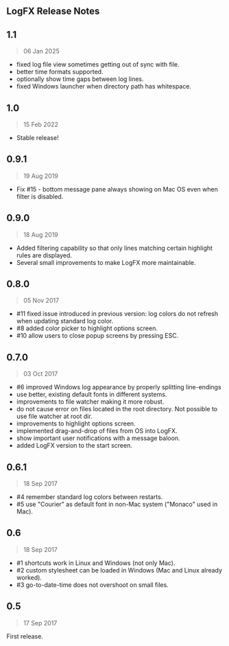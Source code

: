 ## LogFX Release Notes

## 1.1

> 06 Jan 2025

* fixed log file view sometimes getting out of sync with file.
* better time formats supported.
* optionally show time gaps between log lines.
* fixed Windows launcher when directory path has whitespace.

## 1.0

> 15 Feb 2022

* Stable release!

## 0.9.1

> 19 Aug 2019

* Fix #15 - bottom message pane always showing on Mac OS even when filter is disabled.

## 0.9.0

> 18 Aug 2019

* Added filtering capability so that only lines matching certain highlight rules are displayed.
* Several small improvements to make LogFX more maintainable.

## 0.8.0

> 05 Nov 2017

* #11 fixed issue introduced in previous version: log colors do not refresh when updating standard log color.
* #8 added color picker to highlight options screen.
* #10 allow users to close popup screens by pressing ESC.

## 0.7.0

> 03 Oct 2017

* #6 improved Windows log appearance by properly splitting line-endings
* use better, existing default fonts in different systems.
* improvements to file watcher making it more robust.
* do not cause error on files located in the root directory. Not possible to use file watcher at root dir.
* improvements to highlight options screen.
* implemented drag-and-drop of files from OS into LogFX.
* show important user notifications with a message baloon.
* added LogFX version to the start screen.

## 0.6.1

> 18 Sep 2017

* #4 remember standard log colors between restarts.
* #5 use "Courier" as default font in non-Mac system ("Monaco" used in Mac).

## 0.6

> 18 Sep 2017

* #1 shortcuts work in Linux and Windows (not only Mac).
* #2 custom stylesheet can be loaded in Windows (Mac and Linux already worked).
* #3 go-to-date-time does not overshoot on small files. 

## 0.5

> 17 Sep 2017

First release.
